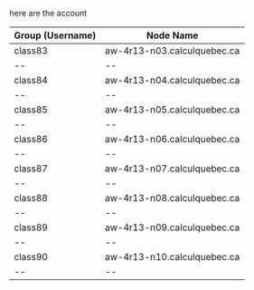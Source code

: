 here are the account 

|Group (Username)|Node Name|
|--|--|
|class83|aw-4r13-n03.calculquebec.ca|
|--|--|
|class84|aw-4r13-n04.calculquebec.ca|
|--|--|
|class85|aw-4r13-n05.calculquebec.ca|
|--|--|
|class86|aw-4r13-n06.calculquebec.ca|
|--|--|
|class87|aw-4r13-n07.calculquebec.ca|
|--|--|
|class88|aw-4r13-n08.calculquebec.ca|
|--|--|
|class89|aw-4r13-n09.calculquebec.ca|
|--|--|
|class90|aw-4r13-n10.calculquebec.ca|
|--|--|
